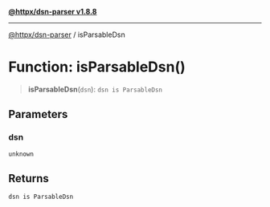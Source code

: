 [**@httpx/dsn-parser v1.8.8**](../README.md)

***

[@httpx/dsn-parser](../README.md) / isParsableDsn

# Function: isParsableDsn()

> **isParsableDsn**(`dsn`): `dsn is ParsableDsn`

## Parameters

### dsn

`unknown`

## Returns

`dsn is ParsableDsn`
